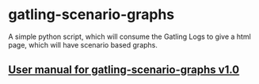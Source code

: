 # gatling-scenario-graphs
A simple python script, which will consume the Gatling Logs to give a html page, which will have scenario based graphs.

## [User manual for gatling-scenario-graphs v1.0](https://github.com/Navdit/gatling-scenario-graphs/#User-manual-for-gatling-scenario-graphs-v1.0)
